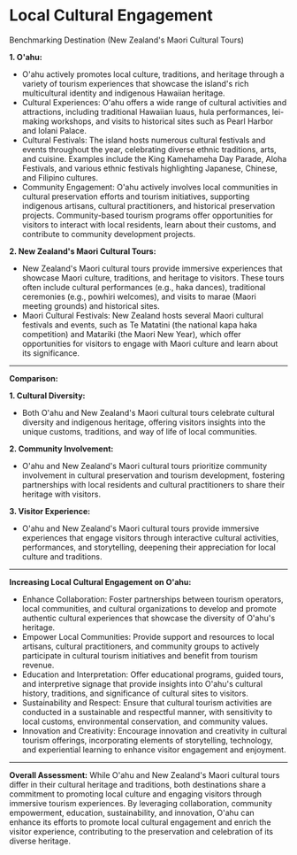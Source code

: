 # Local Cultural Engagement

Benchmarking Destination (New Zealand's Maori Cultural Tours)

**1. O'ahu:**

- O'ahu actively promotes local culture, traditions, and heritage through a variety of tourism experiences that showcase the island's rich multicultural identity and indigenous Hawaiian heritage.
- Cultural Experiences: O'ahu offers a wide range of cultural activities and attractions, including traditional Hawaiian luaus, hula performances, lei-making workshops, and visits to historical sites such as Pearl Harbor and Iolani Palace.
- Cultural Festivals: The island hosts numerous cultural festivals and events throughout the year, celebrating diverse ethnic traditions, arts, and cuisine. Examples include the King Kamehameha Day Parade, Aloha Festivals, and various ethnic festivals highlighting Japanese, Chinese, and Filipino cultures.
- Community Engagement: O'ahu actively involves local communities in cultural preservation efforts and tourism initiatives, supporting indigenous artisans, cultural practitioners, and historical preservation projects. Community-based tourism programs offer opportunities for visitors to interact with local residents, learn about their customs, and contribute to community development projects.

**2. New Zealand's Maori Cultural Tours:**

- New Zealand's Maori cultural tours provide immersive experiences that showcase Maori culture, traditions, and heritage to visitors. These tours often include cultural performances (e.g., haka dances), traditional ceremonies (e.g., powhiri welcomes), and visits to marae (Maori meeting grounds) and historical sites.
- Maori Cultural Festivals: New Zealand hosts several Maori cultural festivals and events, such as Te Matatini (the national kapa haka competition) and Matariki (the Maori New Year), which offer opportunities for visitors to engage with Maori culture and learn about its significance.

---

**Comparison:**

**1. Cultural Diversity:**

- Both O'ahu and New Zealand's Maori cultural tours celebrate cultural diversity and indigenous heritage, offering visitors insights into the unique customs, traditions, and way of life of local communities.

**2. Community Involvement:**

- O'ahu and New Zealand's Maori cultural tours prioritize community involvement in cultural preservation and tourism development, fostering partnerships with local residents and cultural practitioners to share their heritage with visitors.

**3. Visitor Experience:**

- O'ahu and New Zealand's Maori cultural tours provide immersive experiences that engage visitors through interactive cultural activities, performances, and storytelling, deepening their appreciation for local culture and traditions.

---

**Increasing Local Cultural Engagement on O'ahu:**

- Enhance Collaboration: Foster partnerships between tourism operators, local communities, and cultural organizations to develop and promote authentic cultural experiences that showcase the diversity of O'ahu's heritage.
- Empower Local Communities: Provide support and resources to local artisans, cultural practitioners, and community groups to actively participate in cultural tourism initiatives and benefit from tourism revenue.
- Education and Interpretation: Offer educational programs, guided tours, and interpretive signage that provide insights into O'ahu's cultural history, traditions, and significance of cultural sites to visitors.
- Sustainability and Respect: Ensure that cultural tourism activities are conducted in a sustainable and respectful manner, with sensitivity to local customs, environmental conservation, and community values.
- Innovation and Creativity: Encourage innovation and creativity in cultural tourism offerings, incorporating elements of storytelling, technology, and experiential learning to enhance visitor engagement and enjoyment.

---

**Overall Assessment:**
While O'ahu and New Zealand's Maori cultural tours differ in their cultural heritage and traditions, both destinations share a commitment to promoting local culture and engaging visitors through immersive tourism experiences. By leveraging collaboration, community empowerment, education, sustainability, and innovation, O'ahu can enhance its efforts to promote local cultural engagement and enrich the visitor experience, contributing to the preservation and celebration of its diverse heritage.
